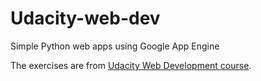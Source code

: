 Udacity-web-dev
===============

Simple Python web apps using Google App Engine

The exercises are from [Udacity Web Development course](https://www.udacity.com/course/cs253).
